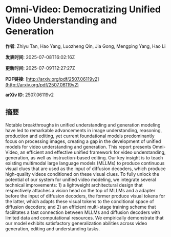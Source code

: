 # Omni-Video: Democratizing Unified Video Understanding and Generation

**作者**: Zhiyu Tan, Hao Yang, Luozheng Qin, Jia Gong, Mengping Yang, Hao Li

**发表时间**: 2025-07-08T16:02:16Z

**更新时间**: 2025-07-09T12:27:27Z

**PDF链接**: [http://arxiv.org/pdf/2507.06119v2](http://arxiv.org/pdf/2507.06119v2)

**arXiv ID**: 2507.06119v2

## 摘要

Notable breakthroughs in unified understanding and generation modeling have
led to remarkable advancements in image understanding, reasoning, production
and editing, yet current foundational models predominantly focus on processing
images, creating a gap in the development of unified models for video
understanding and generation. This report presents Omni-Video, an efficient and
effective unified framework for video understanding, generation, as well as
instruction-based editing. Our key insight is to teach existing multimodal
large language models (MLLMs) to produce continuous visual clues that are used
as the input of diffusion decoders, which produce high-quality videos
conditioned on these visual clues. To fully unlock the potential of our system
for unified video modeling, we integrate several technical improvements: 1) a
lightweight architectural design that respectively attaches a vision head on
the top of MLLMs and a adapter before the input of diffusion decoders, the
former produce visual tokens for the latter, which adapts these visual tokens
to the conditional space of diffusion decoders; and 2) an efficient multi-stage
training scheme that facilitates a fast connection between MLLMs and diffusion
decoders with limited data and computational resources. We empirically
demonstrate that our model exhibits satisfactory generalization abilities
across video generation, editing and understanding tasks.
